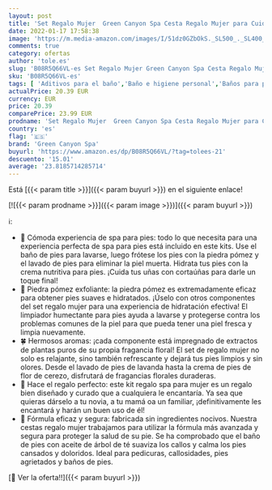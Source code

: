 ```yaml
---
layout: post
title: 'Set Regalo Mujer  Green Canyon Spa Cesta Regalo Mujer para Cuidad de Pies con Aceite de Árbol de Té Kits Regalos Mujer de 8 Pcs con Sal de Baño  Loción de Pies Caja Regalo SPA para Navidad Cumpleaños'
date: 2022-01-17 17:58:38
image: 'https://m.media-amazon.com/images/I/51dz0GZbOkS._SL500_._SL400_.jpg'
comments: true
category: ofertas
author: 'tole.es'
slug: 'B08R5Q66VL-es Set Regalo Mujer Green Canyon Spa Cesta Regalo Mujer para...'
sku: 'B08R5Q66VL-es'
tags: [ 'Aditivos para el baño','Baño e higiene personal','Baños para pies','Belleza','Manicura y pedicura','Productos para el cuidado de las manos y de los pies','Sales y minerales para baños','green canyon spa','navidad', ]
actualPrice: 20.39 EUR
currency: EUR
price: 20.39
comparePrice: 23.99 EUR
prodname: 'Set Regalo Mujer  Green Canyon Spa Cesta Regalo Mujer para Cuidad de Pies con Aceite de Árbol de Té Kits Regalos Mujer de 8 Pcs con Sal de Baño  Loción de Pies Caja Regalo SPA para Navidad Cumpleaños'
country: 'es'
flag: '🇪🇸'
brand: 'Green Canyon Spa'
buyurl: 'https://www.amazon.es/dp/B08R5Q66VL/?tag=tolees-21'
descuento: '15.01'
average: '23.8185714285714'
---
```


Está [{{< param title >}}]({{< param buyurl >}}) en el siguiente enlace!

[![{{< param prodname >}}]({{< param image >}})]({{< param buyurl >}})

ℹ️:

- 🍁 Cómoda experiencia de spa para pies: todo lo que necesita para una experiencia perfecta de spa para pies está incluido en este kits. Use el baño de pies para lavarse, luego frótese los pies con la piedra pómez y el lavado de pies para eliminar la piel muerta. Hidrata tus pies con la crema nutritiva para pies. ¡Cuida tus uñas con cortaúñas para darle un toque final!
- 🌻 Piedra pómez exfoliante: la piedra pómez es extremadamente eficaz para obtener pies suaves e hidratados. ¡Úselo con otros componentes del set regalo mujer para una experiencia de hidratación efectiva! El limpiador humectante para pies ayuda a lavarse y protegerse contra los problemas comunes de la piel para que pueda tener una piel fresca y limpia nuevamente.
- 🍀 Hermosos aromas: ¡cada componente está impregnado de extractos de plantas puros de su propia fragancia floral! El set de regalo mujer no solo es relajante, sino también refrescante y dejará tus pies limpios y sin olores. Desde el lavado de pies de lavanda hasta la crema de pies de flor de cerezo, disfrutará de fragancias florales duraderas.
- 🌹 Hace el regalo perfecto: este kit regalo spa para mujer es un regalo bien diseñado y curado que a cualquiera le encantaría. Ya sea que quieras dárselo a tu novia, a tu mamá oa un familiar, ¡definitivamente les encantará y harán un buen uso de él!
- 🌸 Fórmula eficaz y segura: fabricada sin ingredientes nocivos. Nuestra cestas regalo mujer trabajamos para utilizar la fórmula más avanzada y segura para proteger la salud de su pie. Se ha comprobado que el baño de pies con aceite de árbol de té suaviza los callos y calma los pies cansados y doloridos. Ideal para pedicuras, callosidades, pies agrietados y baños de pies.

[🛒 Ver la oferta!!]({{< param buyurl >}})
